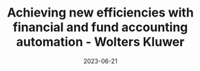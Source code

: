---
category:
- .nan
date: 2023-06-21
keyword_suggestion: ubuntu install docker
post_inspiration: https://www.wolterskluwer.com/en/expert-insights/wp-achieving-efficiencies-with-financial-accounting-automation
silot_terms: digital automation
title: Achieving new efficiencies with financial and fund accounting <b>automation</b>
  - Wolters Kluwer
---